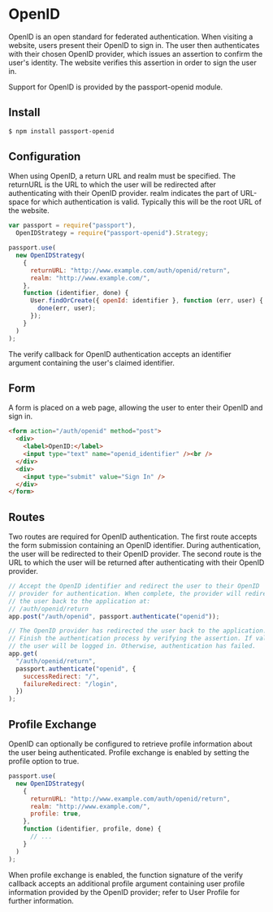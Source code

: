 # OpenID

OpenID is an open standard for federated authentication. When visiting a website, users present their OpenID to sign in. The user then authenticates with their chosen OpenID provider, which issues an assertion to confirm the user's identity. The website verifies this assertion in order to sign the user in.

Support for OpenID is provided by the passport-openid module.

## Install

```sh
$ npm install passport-openid
```

## Configuration

When using OpenID, a return URL and realm must be specified. The returnURL is the URL to which the user will be redirected after authenticating with their OpenID provider. realm indicates the part of URL-space for which authentication is valid. Typically this will be the root URL of the website.

```js
var passport = require("passport"),
  OpenIDStrategy = require("passport-openid").Strategy;

passport.use(
  new OpenIDStrategy(
    {
      returnURL: "http://www.example.com/auth/openid/return",
      realm: "http://www.example.com/",
    },
    function (identifier, done) {
      User.findOrCreate({ openId: identifier }, function (err, user) {
        done(err, user);
      });
    }
  )
);
```

The verify callback for OpenID authentication accepts an identifier argument containing the user's claimed identifier.

## Form

A form is placed on a web page, allowing the user to enter their OpenID and sign in.

```html
<form action="/auth/openid" method="post">
  <div>
    <label>OpenID:</label>
    <input type="text" name="openid_identifier" /><br />
  </div>
  <div>
    <input type="submit" value="Sign In" />
  </div>
</form>
```

## Routes

Two routes are required for OpenID authentication. The first route accepts the form submission containing an OpenID identifier. During authentication, the user will be redirected to their OpenID provider. The second route is the URL to which the user will be returned after authenticating with their OpenID provider.

```js
// Accept the OpenID identifier and redirect the user to their OpenID
// provider for authentication. When complete, the provider will redirect
// the user back to the application at:
// /auth/openid/return
app.post("/auth/openid", passport.authenticate("openid"));

// The OpenID provider has redirected the user back to the application.
// Finish the authentication process by verifying the assertion. If valid,
// the user will be logged in. Otherwise, authentication has failed.
app.get(
  "/auth/openid/return",
  passport.authenticate("openid", {
    successRedirect: "/",
    failureRedirect: "/login",
  })
);
```

## Profile Exchange

OpenID can optionally be configured to retrieve profile information about the user being authenticated. Profile exchange is enabled by setting the profile option to true.

```js
passport.use(
  new OpenIDStrategy(
    {
      returnURL: "http://www.example.com/auth/openid/return",
      realm: "http://www.example.com/",
      profile: true,
    },
    function (identifier, profile, done) {
      // ...
    }
  )
);
```

When profile exchange is enabled, the function signature of the verify callback accepts an additional profile argument containing user profile information provided by the OpenID provider; refer to User Profile for further information.
